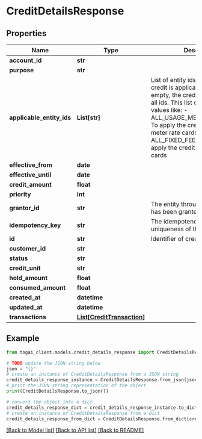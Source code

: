 # CreditDetailsResponse


## Properties

Name | Type | Description | Notes
------------ | ------------- | ------------- | -------------
**account_id** | **str** |  | 
**purpose** | **str** |  | 
**applicable_entity_ids** | **List[str]** | List of entity ids for which the credit is applicable. If null or empty, the credit is applicable to all ids. This list can accept special values like: - ALL_USAGE_METER_RATE_CARDS: To apply the credit to all usage meter rate cards - ALL_FIXED_FEE_RATE_CARDS: To apply the credit to all fixed fee rate cards  | [optional] 
**effective_from** | **date** |  | 
**effective_until** | **date** |  | [optional] 
**credit_amount** | **float** |  | [optional] 
**priority** | **int** |  | 
**grantor_id** | **str** | The entity through which the credit has been granted | [optional] 
**idempotency_key** | **str** | The idempotency key for uniqueness of the credit record | [optional] 
**id** | **str** | Identifier of credits | 
**customer_id** | **str** |  | 
**status** | **str** |  | 
**credit_unit** | **str** |  | [optional] 
**hold_amount** | **float** |  | [optional] 
**consumed_amount** | **float** |  | [optional] 
**created_at** | **datetime** |  | 
**updated_at** | **datetime** |  | [optional] 
**transactions** | [**List[CreditTransaction]**](CreditTransaction.md) |  | 

## Example

```python
from togai_client.models.credit_details_response import CreditDetailsResponse

# TODO update the JSON string below
json = "{}"
# create an instance of CreditDetailsResponse from a JSON string
credit_details_response_instance = CreditDetailsResponse.from_json(json)
# print the JSON string representation of the object
print(CreditDetailsResponse.to_json())

# convert the object into a dict
credit_details_response_dict = credit_details_response_instance.to_dict()
# create an instance of CreditDetailsResponse from a dict
credit_details_response_from_dict = CreditDetailsResponse.from_dict(credit_details_response_dict)
```
[[Back to Model list]](../README.md#documentation-for-models) [[Back to API list]](../README.md#documentation-for-api-endpoints) [[Back to README]](../README.md)


